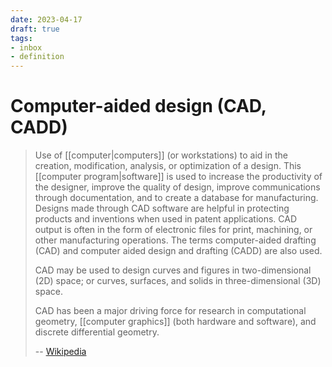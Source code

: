 ```yaml
---
date: 2023-04-17
draft: true
tags:
- inbox
- definition
---
```


# Computer-aided design (CAD, CADD)

> Use of [[computer|computers]] (or workstations) to aid in the
> creation, modification, analysis, or optimization of a design. This
> [[computer program|software]] is used to increase the
> productivity of the designer, improve the quality of design, improve
> communications through documentation, and to create a database for
> manufacturing. Designs made through CAD software are helpful in protecting
> products and inventions when used in patent applications. CAD output is often
> in the form of electronic files for print, machining, or other manufacturing
> operations. The terms computer-aided drafting (CAD) and computer aided design
> and drafting (CADD) are also used.
>
> CAD may be used to design curves and figures in two-dimensional (2D) space; or
> curves, surfaces, and solids in three-dimensional (3D) space.
>
> CAD has been a major driving force for research in computational geometry,
> [[computer graphics]] (both hardware and software), and discrete
> differential geometry.
>
> -- [Wikipedia](https://en.wikipedia.org/wiki/Computer-aided_design)